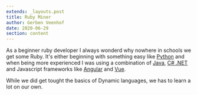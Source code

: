 ```yaml
---
extends: _layouts.post
title: Ruby Miner
author: Gerben Veenhof
date: 2020-06-29
section: content
---
```


As a beginner ruby developer I always wonderd why nowhere in schools we get some Ruby. It's either beginning with something easy like [Python](https://python.org/) and when being more experienced I was using a combination of [Java](https://www.java.com/nl/), [C# .NET](https://dotnet.microsoft.com/) and Javascript frameworks like [Angular](https://angular.io/) and [Vue](https://vuejs.org/).

While we did get tought the basics of Dynamic languages, we has to learn a lot on our own.
